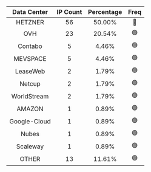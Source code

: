 | Data Center | IP Count | Percentage | Freq |
|:------------:|:--------:|:-----------:|:-----:|
| HETZNER | 56 | 50.00% | 🔴 |
| OVH | 23 | 20.54% | 🟢 |
| Contabo | 5 | 4.46% | 🟢 |
| MEVSPACE | 5 | 4.46% | 🟢 |
| LeaseWeb | 2 | 1.79% | 🟢 |
| Netcup | 2 | 1.79% | 🟢 |
| WorldStream | 2 | 1.79% | 🟢 |
| AMAZON | 1 | 0.89% | 🟢 |
| Google-Cloud | 1 | 0.89% | 🟢 |
| Nubes | 1 | 0.89% | 🟢 |
| Scaleway | 1 | 0.89% | 🟢 |
| OTHER | 13 | 11.61% | 🟢 |
